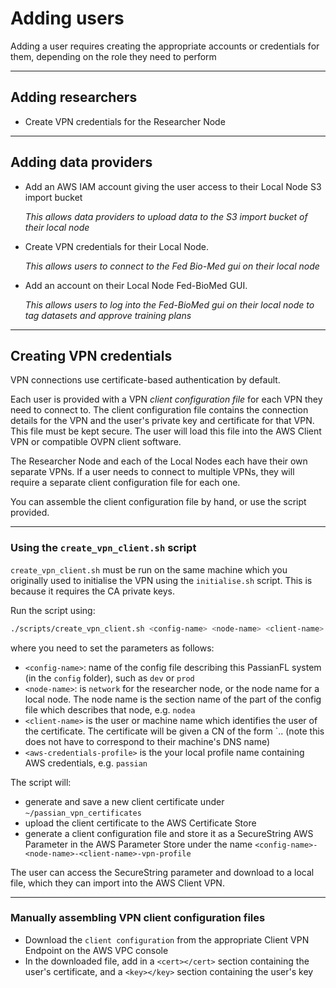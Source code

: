 # Adding users

Adding a user requires creating the appropriate accounts or credentials for them, depending on
the role they need to perform

---

## Adding researchers
- Create VPN credentials for the Researcher Node 

---

## Adding data providers
- Add an AWS IAM account giving the user access to their Local Node S3 import bucket

  _This allows data providers to upload data to the S3 import bucket of their local node_

- Create VPN credentials for their Local Node.

  _This allows users to connect to the Fed Bio-Med gui on their local node_

- Add an account on their Local Node Fed-BioMed GUI.

  _This allows users to log into the Fed-BioMed gui on their local node to tag datasets and approve training plans_

---

## Creating VPN credentials

VPN connections use certificate-based authentication by default.

Each user is provided with a VPN _client configuration file_ for each VPN they need to connect to.
The client configuration file contains the connection details for the VPN and the user's private
key and certificate for that VPN. This file must be kept secure. 
The user will load this file into the AWS Client VPN or compatible OVPN client software. 

The Researcher Node and each of the Local Nodes each have their own separate VPNs. If a user needs
to connect to multiple VPNs, they will require a separate client configuration file for each one.

You can assemble the client configuration file by hand, or use the script provided.

---

### Using the `create_vpn_client.sh` script

`create_vpn_client.sh` must be run on the same machine which you originally used to initialise the 
VPN using the `initialise.sh` script. This is because it requires the CA private keys.

Run the script using:
```bash
./scripts/create_vpn_client.sh <config-name> <node-name> <client-name> <aws-credentials-profile>
```
where you need to set the parameters as follows:
- `<config-name>`: name of the config file describing this PassianFL system (in the `config` folder), such as `dev` or `prod`
- `<node-name>`: is `network` for the researcher node, or the node name for a local node. The node name is the section name of the part of the config file which describes that node, e.g. `nodea`
- `<client-name>` is the user or machine name which identifies the user of the certificate. The certificate will be given a CN of the form `<client-name>.<node-name>.<config-name> (note this does not have to correspond to their machine's DNS name)
- `<aws-credentials-profile>` is the your local profile name containing AWS credentials, e.g. `passian`

The script will:
- generate and save a new client certificate under `~/passian_vpn_certificates`
- upload the client certificate to the AWS Certificate Store
- generate a client configuration file and store it as a SecureString AWS Parameter in the AWS Parameter Store under the name `<config-name>-<node-name>-<client-name>-vpn-profile`

The user can access the SecureString parameter and download to a local file, which they can import into the AWS Client VPN.  


---

### Manually assembling VPN client configuration files

- Download the `client configuration` from the appropriate Client VPN Endpoint on the AWS VPC console
- In the downloaded file, add in a `<cert></cert>` section containing the user's certificate, and a `<key></key>` section 
containing the user's key
